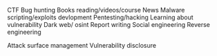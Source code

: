 
CTF
Bug hunting
Books reading/videos/course
News
Malware scripting/exploits devlopment 
Pentesting/hacking
Learning about vulnerability
Dark web/ osint
Report writing 
Social engineering
Reverse engineering


Attack surface management
Vulnerability disclosure 